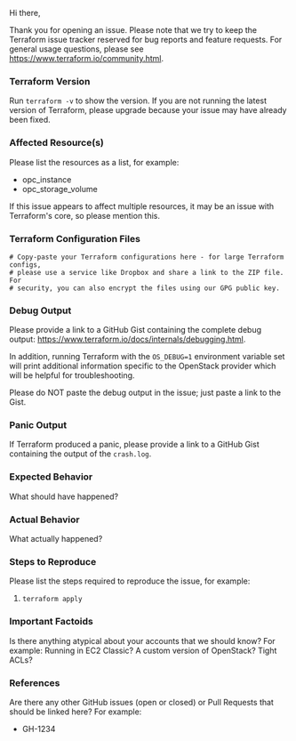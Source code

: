 Hi there,

Thank you for opening an issue. Please note that we try to keep the Terraform issue tracker reserved for bug reports and feature requests. For general usage questions, please see https://www.terraform.io/community.html.

### Terraform Version
Run `terraform -v` to show the version. If you are not running the latest version of Terraform, please upgrade because your issue may have already been fixed.

### Affected Resource(s)
Please list the resources as a list, for example:
- opc_instance
- opc_storage_volume

If this issue appears to affect multiple resources, it may be an issue with Terraform's core, so please mention this.

### Terraform Configuration Files
```hcl
# Copy-paste your Terraform configurations here - for large Terraform configs,
# please use a service like Dropbox and share a link to the ZIP file. For
# security, you can also encrypt the files using our GPG public key.
```

### Debug Output
Please provide a link to a GitHub Gist containing the complete debug output: https://www.terraform.io/docs/internals/debugging.html. 

In addition, running Terraform with the `OS_DEBUG=1` environment variable set will print additional information specific to the OpenStack provider which will be helpful for troubleshooting.

Please do NOT paste the debug output in the issue; just paste a link to the Gist.

### Panic Output
If Terraform produced a panic, please provide a link to a GitHub Gist containing the output of the `crash.log`.

### Expected Behavior
What should have happened?

### Actual Behavior
What actually happened?

### Steps to Reproduce
Please list the steps required to reproduce the issue, for example:
1. `terraform apply`

### Important Factoids
Is there anything atypical about your accounts that we should know? For example: Running in EC2 Classic? A custom version of OpenStack? Tight ACLs?

### References
Are there any other GitHub issues (open or closed) or Pull Requests that should be linked here? For example:
- GH-1234
